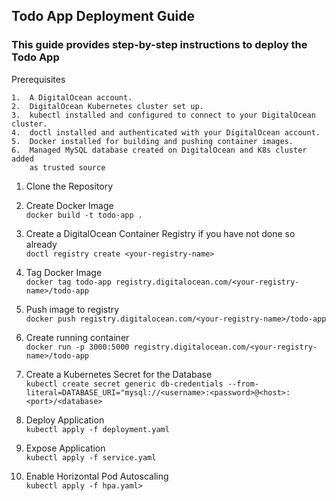 ## Todo App Deployment Guide
### This guide provides step-by-step instructions to deploy the Todo App

Prerequisites

	1.	A DigitalOcean account.
	2.	DigitalOcean Kubernetes cluster set up.
	3.	kubectl installed and configured to connect to your DigitalOcean cluster.
	4.	doctl installed and authenticated with your DigitalOcean account.
	5.	Docker installed for building and pushing container images.
 	6.	Managed MySQL database created on DigitalOcean and K8s cluster added 
  		as trusted source


1. Clone the Repository

2. Create Docker Image<br/> 
```docker build -t todo-app .```

3. Create a DigitalOcean Container Registry if you have not done so already<br/>
   ```doctl registry create <your-registry-name>```

4. Tag Docker Image<br/>
```docker tag todo-app registry.digitalocean.com/<your-registry-name>/todo-app```

5. Push image to registry<br/>
```docker push registry.digitalocean.com/<your-registry-name>/todo-app```

6. Create running container<br/>
   ```docker run -p 3000:5000 registry.digitalocean.com/<your-registry-name>/todo-app```
7. Create a Kubernetes Secret for the Database<br/>
   ```kubectl create secret generic db-credentials --from-literal=DATABASE_URI="mysql://<username>:<password>@<host>:<port>/<database>```
8. Deploy Application<br/>
   ```kubectl apply -f deployment.yaml```
9. Expose Application<br/>
    ```kubectl apply -f service.yaml```
10. Enable Horizontal Pod Autoscaling<br/>
    ```kubectl apply -f hpa.yaml>```
